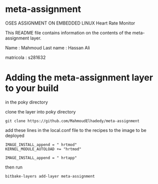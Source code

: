 # meta-assignment
OSES ASSIGNMENT ON EMBEDDED LINUX Heart Rate Monitor 


This README file contains information on the contents of the meta-assignment layer.

Name : Mahmoud
Last name : Hassan Ali 

matricola : s281632




 Adding the meta-assignment layer to your build
=================================================
in the poky directory 

clone the layer into poky directory 

	git clone https://github.com/MahmoudElhadedy/meta-assignment

add these lines in the local.conf file to the recipes to the image to be deployed 

	IMAGE_INSTALL_append = " hrtmod"
	KERNEL_MODULE_AUTOLOAD += "hrtmod"

	IMAGE_INSTALL_append = " hrtapp"


then run 

	bitbake-layers add-layer meta-assignment

